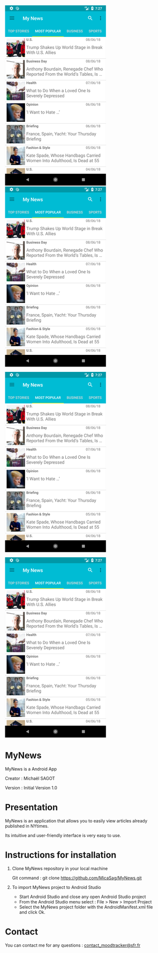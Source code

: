 ![Top Stories List](/app/src/main/res/drawable/top_stories_list.png)
![MyNews Img](/app/src/main/res/drawable/top_stories_list.png)

![MyNews Img](/app/src/main/res/drawable/top_stories_list.png)

![MyNews Img](/app/src/main/res/drawable/top_stories_list.png)

# MyNews

MyNews is a Android App

Creator : Michaël SAGOT 

Version : Initial Version 1.0


# Presentation

MyNews is an application that allows you to easily view articles already published in NYtimes.

Its intuitive and user-friendly interface is very easy to use.
 


# Instructions for installation


1. Clone MyNews repository in your local machine

    Git command : git clone https://github.com/MicaSag/MyNews.git


2. To import MyNews project to Android Studio 

	* Start Android Studio and close any open Android Studio project
	* From the Android Studio menu select : File > New > Import Project
	* Select the MyNews project folder with the AndroidManifest.xml file and click Ok. 



# Contact

You can contact me for any questions : contact_moodtracker@sfr.fr
